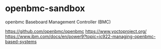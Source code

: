 # openbmc-sandbox
openbmc Baseboard Management Controller (BMC)


https://github.com/openbmc/openbmc
https://www.yoctoproject.org/
https://www.ibm.com/docs/en/power9?topic=ic922-managing-openbmc-based-systems